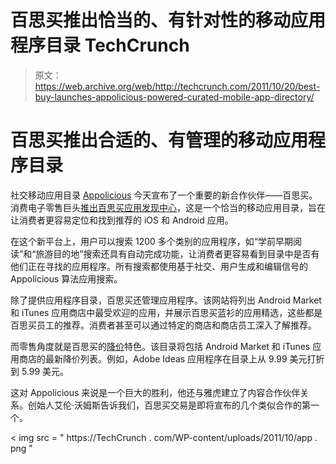 # 百思买推出恰当的、有针对性的移动应用程序目录 TechCrunch

> 原文：<https://web.archive.org/web/http://techcrunch.com/2011/10/20/best-buy-launches-appolicious-powered-curated-mobile-app-directory/>

# 百思买推出合适的、有管理的移动应用程序目录

社交移动应用目录 [Appolicious](https://web.archive.org/web/20230203122606/http://www.appolicious.com/) 今天宣布了一个重要的新合作伙伴——百思买。消费电子零售巨头[推出](https://web.archive.org/web/20230203122606/http://pr.bby.com/phoenix.zhtml?c=244152&p=irol-newsArticle&ID=1619559&highlight=)[百思买应用发现中心](https://web.archive.org/web/20230203122606/http://apps.bestbuy.com/)，这是一个恰当的移动应用目录，旨在让消费者更容易定位和找到推荐的 iOS 和 Android 应用。

在这个新平台上，用户可以搜索 1200 多个类别的应用程序，如“学前早期阅读”和“旅游目的地”搜索还具有自动完成功能，让消费者更容易看到目录中是否有他们正在寻找的应用程序。所有搜索都使用基于社交、用户生成和编辑信号的 Appolicious 算法应用搜索。

除了提供应用程序目录，百思买还管理应用程序。该网站将列出 Android Market 和 iTunes 应用商店中最受欢迎的应用，并展示百思买蓝衫的应用精选，这些都是百思买员工的推荐。消费者甚至可以通过特定的商店和商店员工深入了解推荐。

而零售角度就是百思买的[降价](https://web.archive.org/web/20230203122606/http://apps.bestbuy.com/price_cuts)特色。该目录将包括 Android Market 和 iTunes 应用商店的最新降价列表。例如，Adobe Ideas 应用程序在目录上从 9.99 美元打折到 5.99 美元。

这对 Appolicious 来说是一个巨大的胜利，他还与雅虎建立了内容合作伙伴关系。创始人艾伦·沃姆斯告诉我们，百思买交易是即将宣布的几个类似合作的第一个。

< img src = " https://TechCrunch . com/WP-content/uploads/2011/10/app . png "